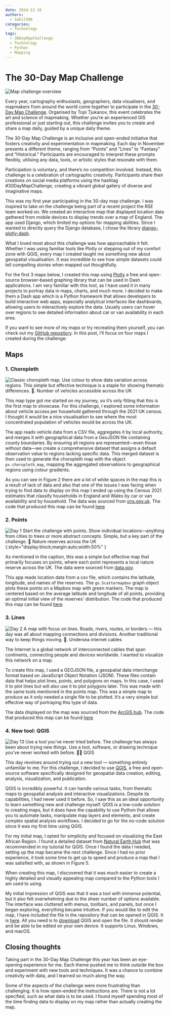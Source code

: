 ```yaml
---
date: 2024-12-16
authors:
  - Sahil590
categories:
  - Technology
tags:
  - 30DayMapChallenge
  - Technology
  - Python
  - Mapping
---
```



# **The 30-Day Map Challenge**

![Map challenge overview](images/30day_map_challenge/30dmc_2024.png)

Every year, cartography enthusiasts, geographers, data visualisers, and mapmakers from around the world come together to participate in the [30-Day Map Challenge](https://30daymapchallenge.com/). Organised by Topi Tjukanov, this event celebrates the art and science of mapmaking. Whether you’re an experienced GIS professional or just starting out, this challenge invites you to create and share a map daily, guided by a unique daily theme.

The 30-Day Map Challenge is an inclusive and open-ended initiative that fosters creativity and experimentation in mapmaking. Each day in November presents a different theme, ranging from “Points” and “Lines” to “Fantasy” and “Historical.” Participants are encouraged to interpret these prompts flexibly, utilising any data, tools, or artistic styles that resonate with them.
<!-- more -->

Participation is voluntary, and there’s no competition involved. Instead, this challenge is a celebration of cartographic creativity. Participants share their creations on social media platforms using the hashtag #30DayMapChallenge, creating a vibrant global gallery of diverse and imaginative maps.

This was my first year participating in the 30-day map challenge. I was inspired to take on the challenge being part of a recent project the RSE team worked on. We created an interactive map that displayed location data gathered from mobile devices to display trends over a map of England. The app used Django, which limited my options for mapping abilities. Since I wanted to directly query the Django database, I chose the library [django-plotly-dash](https://github.com/GibbsConsulting/django-plotly-dash).

What I loved most about this challenge was how approachable it felt. Whether I was using familiar tools like Plotly or stepping out of my comfort zone with QGIS, every map I created taught me something new about geospatial visualisation. It was incredible to see how simple datasets could tell compelling stories when mapped out thoughtfully.

For the first 3 maps below, I created this map using [Plotly](https://plotly.com/examples/) a free and open-source browser-based graphing library that can be used in Dash applications. I am very familiar with this tool, as I have used it in many projects to portray data in maps, charts, and much more. I decided to make them a Dash app which is a Python framework that allows developers to build interactive web apps, especially analytical interfaces like dashboards, allowing users to interactively explore the data. Usually users can hover over regions to see detailed information about car or van availability in each area.

If you want to see more of my maps or try recreating them yourself, you can check out my [GitHub repository](https://github.com/Sahil590/30daymapchallenge).
In this post, I’ll focus on four maps I created during the challenge:

## Maps

### 1. Choropleth

![Classic choropleth map. Use colour to show data variation across regions. This simple but effective technique is a staple for showing thematic differences. 🎨. Number of vehicles accessible across the UK](images/30day_map_challenge/Choropleth.png)

This map type got me started on my journey, so it’s only fitting that this is the first map to showcase. For this challenge, I explored some information about vehicle access per household gathered through the 2021 UK census. I thought it would be a nice visualisation to see where the most concentrated population of vehicles would be across the UK.

The app reads vehicle data from a CSV file, aggregates it by local authority, and merges it with geographical data from a GeoJSON file containing county boundaries. By ensuring all regions are represented—even those without data—we create a comprehensive dataset that assigns a default observation value to regions lacking specific data. This merged dataset is then used to generate the choropleth map with the object `px.choropleth_map`, mapping the aggregated observations to geographical regions using colour gradients.

As you can see in Figure 2 there are a lot of white spaces in the map this is a result of lack of data and also that one of the issues I was facing when trying to find data to display on this map I ended up using the Census 2021 estimates that classify households in England and Wales by car or van availability and by household. The data was sourced from [ons.gov.uk](https://www.ons.gov.uk/datasets/RM008/editions/2021/versions/3).
The code that produced this map can be found [here](https://github.com/Sahil590/30daymapchallenge/blob/main/Chropleth.py)

### 2. Points

![Day 1 Start the challenge with points. Show individual locations—anything from cities to trees or more abstract concepts. Simple, but a key part of the challenge. 📍 Nature reserves across the UK](images/30day_map_challenge/Points_map.png){:style="display:block;margin:auto;width:50%" }

As mentioned in the caption, this was a simple but effective map that primarily focuses on points, where each point represents a local nature reserve across the UK. The data were sourced from [data.gov](https://www.data.gov.uk/dataset/acdf4a9e-a115-41fb-bbe9-603c819aa7f7/local-nature-reserves-england).

This app reads location data from a csv file, which contains the latitude, longitude, and names of the reserves. The `go.Scattermapbox` graph object plots these points on a Mapbox map with green markers. The map is centered based on the average latitude and longitude of all points, providing an optimal initial view of the reserves' distribution. The code that produced this map can be found [here](https://github.com/Sahil590/30daymapchallenge/blob/main/Points_Day1.pyv)

### 3. Lines

![Day 2 A map with focus on lines. Roads, rivers, routes, or borders — this day was all about mapping connections and divisions. Another traditional way to keep things moving. 📏. Undersea internet cables ](images/30day_map_challenge/Lines.png)

The Internet is a global network of interconnected cables that span continents, connecting people and devices worldwide. I wanted to visualize this network on a map.

To create this map, I used a GEOJSON file, a geospatial data interchange format based on JavaScript Object Notation (JSON). These files contain data that helps plot lines, points, and polygons on maps. In this case, I used it to plot lines but will also use it to plot polygons later. This was made with the same tools mentioned in the points map. This was a simple map to produce as it only needed a single file to be plotted. It’s a very simple but effective way of portraying this type of data.

The data displayed on the map was sourced from the [ArcGIS hub](https://hub.arcgis.com/maps/c12642b516bc4ee5bc9e89870ab14089/about).
The code that produced this map can be found [here](https://github.com/Sahil590/30daymapchallenge/blob/main/Lines_Day2.py)

### 4. New tool: QGIS

![Day 13 Use a tool you’ve never tried before. The challenge has always been about trying new things. Use a tool, software, or drawing technique you’ve never worked with before. 🧪🔧 QGIS ](images/30day_map_challenge/Qgis.png)

This day revolves around trying out a new tool — something entirely unfamiliar to me. For this challenge, I decided to use [QGIS](https://qgis.org/), a free and open-source software specifically designed for geospatial data creation, editing, analysis, visualization, and publication.

QGIS is incredibly powerful. It can handle various tasks, from thematic maps to geospatial analysis and interactive visualizations. Despite its capabilities, I had never used it before. So, I saw this as an ideal opportunity to learn something new and challenge myself.
QGIS is a low-code solution to creating maps, but it does have the capability to use Python that allows you to automate tasks, manipulate map layers and elements, and create complex spatial analysis workflows. I decided to go for the no-code solution since it was my first time using QGIS.

For my initial map, I opted for simplicity and focused on visualizing the East African Region. I found a detailed dataset from [Natural Earth Hub](https://www.naturalearthdata.com/) that was recommended in my tutorial for QGIS. Once I found the data I needed, setting up the map became the next challenge. Since I had no prior experience, it took some time to get up to speed and produce a map that I was satisfied with, as shown in Figure 5.

When creating this map, I discovered that it was much easier to create a highly detailed and visually appealing map compared to the Python tools I am used to using.

My initial impression of QGIS was that it was a tool with immense potential, but it also felt overwhelming due to the sheer number of options available. The interface was cluttered with menus, toolbars, and panels, but once I began exploring, everything became intuitive.
If you would like to edit the map, I have included the file in the repository that can be opened in QGIS. It is [here](https://github.com/Sahil590/30daymapchallenge/blob/main/30daychallenge.qgz). All you need is to [download](https://qgis.org/download/) QGIS and open the file. It should render and be able to be edited on your own device. It supports Linux, Windows, and macOS.

## Closing thoughts

Taking part in the 30-Day Map Challenge this year has been an eye-opening experience for me. Each theme pushed me to think outside the box and experiment with new tools and techniques. It was a chance to combine creativity with data, and I learned so much along the way.

Some of the aspects of the challenge were more frustrating than challenging. It is how open-ended the instructions are. There is not a lot specified, such as what data is to be used. I found myself spending most of the time finding data to display on my map rather than actually creating the map.
